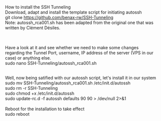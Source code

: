 How to install the SSH Tunneling</br>
Download, adapt and install the template script for initiating autossh</br>
git clone https://github.com/benax-rw/SSH-Tunneling</br>
Note: autossh_rca001.sh has been adapted from the original one that was written by Clément Désiles.</br>

</br></br>
Have a look at it and see whether we need to make some changes regarding the Tunnel Port, username, IP address of the server (VPS in our case) or anything else.</br>
sudo nano SSH-Tunneling/autossh_rca001.sh</br>
</br>

Well, now being satified with our autossh script, let's install it in our system</br>
sudo mv SSH-Tunneling/autossh_rca001.sh /etc/init.d/autossh</br>
sudo rm -r SSH-Tunneling</br>
sudo chmod +x /etc/init.d/autossh </br>
sudo update-rc.d -f autossh defaults 90 90 > /dev/null 2>&1</br>
</br>
Reboot for the installation to take effect</br>
sudo reboot</br>
